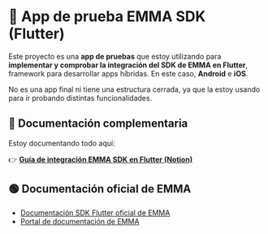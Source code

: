 # 📱 App de prueba EMMA SDK (Flutter)

Este proyecto es una **app de pruebas** que estoy utilizando para **implementar y comprobar la integración del SDK de EMMA en Flutter**, framework para desarrollar apps híbridas. En este caso, **Android** e **iOS**. 

No es una app final ni tiene una estructura cerrada, ya que la estoy usando para ir probando distintas funcionalidades.

## 📄 Documentación complementaria

Estoy documentando todo aquí:

👉 [**Guía de integración EMMA SDK en Flutter (Notion)**](https://www.notion.so/Integraci-n-b-sica-en-Flutter-23007100c6be801389b7ee5dbea2928e?source=copy_link)

## 🟢 Documentación oficial de EMMA

- [Documentación SDK Flutter oficial de EMMA](https://developer.emma.io/es/flutter/flutter_sdk)
- [Portal de documentación de EMMA](https://docs.emma.io/es/home)

